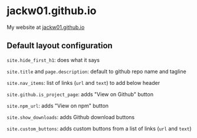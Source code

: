 # jackw01.github.io
My website at [jackw01.github.io](jackw01.github.io)

## Default layout configuration

`site.hide_first_h1`: does what it says

`site.title` and `page.description`: default to github repo name and tagline

`site.nav_items`: list of links (`url` and `text`) to add below header

`site.github.is_project_page`: adds "View on Github" button

`site.npm_url`: adds "View on npm" button

`site.show_downloads`: adds Github download buttons

`site.custom_buttons`: adds custom buttons from a list of links (`url` and `text`)
